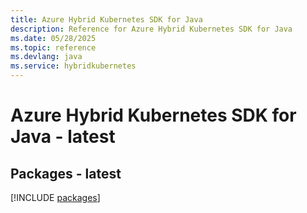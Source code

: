 ```yaml
---
title: Azure Hybrid Kubernetes SDK for Java
description: Reference for Azure Hybrid Kubernetes SDK for Java
ms.date: 05/28/2025
ms.topic: reference
ms.devlang: java
ms.service: hybridkubernetes
---
```

# Azure Hybrid Kubernetes SDK for Java - latest
## Packages - latest
[!INCLUDE [packages](hybrid-kubernetes-index.md)]